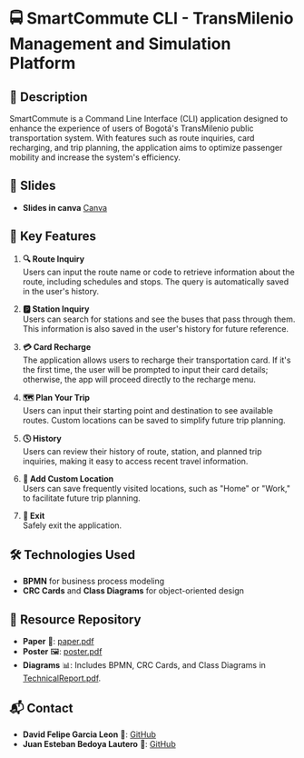 # 🚍 SmartCommute CLI - TransMilenio Management and Simulation Platform

## 📄 Description

SmartCommute is a Command Line Interface (CLI) application designed to enhance the experience of users of Bogotá's TransMilenio public transportation system. With features such as route inquiries, card recharging, and trip planning, the application aims to optimize passenger mobility and increase the system's efficiency.

## 🛝 Slides 

- **Slides in canva** [Canva](https://www.canva.com/design/DAGSnvWujNU/5AY_JqfsQidCCFrQ1QTCFw/edit?utm_content=DAGSnvWujNU&utm_campaign=designshare&utm_medium=link2&utm_source=sharebutton)

## 🚀 Key Features

1. **🔍 Route Inquiry**  
   Users can input the route name or code to retrieve information about the route, including schedules and stops. The query is automatically saved in the user's history.

2. **🅿️ Station Inquiry**  
   Users can search for stations and see the buses that pass through them. This information is also saved in the user's history for future reference.

3. **💳 Card Recharge**  
   The application allows users to recharge their transportation card. If it's the first time, the user will be prompted to input their card details; otherwise, the app will proceed directly to the recharge menu.

4. **🗺️ Plan Your Trip**  
   Users can input their starting point and destination to see available routes. Custom locations can be saved to simplify future trip planning.

5. **🕓 History**  
   Users can review their history of route, station, and planned trip inquiries, making it easy to access recent travel information.

6. **📍 Add Custom Location**  
   Users can save frequently visited locations, such as "Home" or "Work," to facilitate future trip planning.

7. **🚪 Exit**  
   Safely exit the application.



## 🛠️ Technologies Used

- **BPMN** for business process modeling
- **CRC Cards** and **Class Diagrams** for object-oriented design

## 📂 Resource Repository

- **Paper** 📄: [paper.pdf](https://github.com/ProyectoFinalSoftwareModeling/TransmiApp/blob/main/(Paper)IEEE_TransmiApp_CLI.pdf)
- **Poster** 🖼️: [poster.pdf](https://github.com/ProyectoFinalSoftwareModeling/TransmiApp/blob/main/POSTER.pdf)
- **Diagrams** 📊: Includes BPMN, CRC Cards, and Class Diagrams in [TechnicalReport.pdf](https://github.com/ProyectoFinalSoftwareModeling/TransmiApp/blob/main/Technical%20Report%20on%20TransmiApp%20CLI.pdf).

## 📬 Contact

- **David Felipe Garcia Leon** 🦎: [GitHub](https://github.com/davidfgl)
- **Juan Esteban Bedoya Lautero** 🦮: [GitHub](https://github.com/bl815v)



